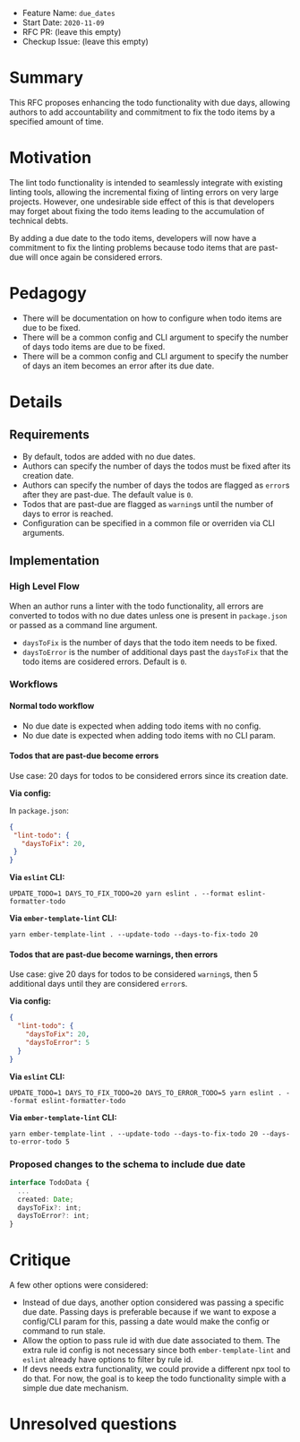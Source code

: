 - Feature Name: `due_dates`
- Start Date: `2020-11-09`
- RFC PR: (leave this empty)
- Checkup Issue: (leave this empty)

# Summary

[summary]: #summary

This RFC proposes enhancing the todo functionality with due days, allowing authors to add accountability and commitment to fix the todo items by a specified amount of time.

# Motivation

[motivation]: #motivation

The lint todo functionality is intended to seamlessly integrate with existing linting tools, allowing the incremental fixing of linting errors on very large projects. However, one undesirable side effect of this is that developers may forget about fixing the todo items leading to the accumulation of technical debts.

By adding a due date to the todo items, developers will now have a commitment to fix the linting problems because todo items that are past-due will once again be considered errors.

# Pedagogy

[pedagogy]: #pedagogy

- There will be documentation on how to configure when todo items are due to be fixed.
- There will be a common config and CLI argument to specify the number of days todo items are due to be fixed.
- There will be a common config and CLI argument to specify the number of days an item becomes an error after its due date.

# Details

[details]: #details

## Requirements

- By default, todos are added with no due dates.
- Authors can specify the number of days the todos must be fixed after its creation date.
- Authors can specify the number of days the todos are flagged as `error`s after they are past-due. The default value is `0`.
- Todos that are past-due are flagged as `warning`s until the number of days to error is reached.
- Configuration can be specified in a common file or overriden via CLI arguments.

## Implementation

### High Level Flow

When an author runs a linter with the todo functionality, all errors are converted to todos with no due dates unless one is present in `package.json` or passed as a command line argument.

- `daysToFix` is the number of days that the todo item needs to be fixed.
- `daysToError` is the number of additional days past the `daysToFix` that the todo items are cosidered errors. Default is `0`.

### Workflows

#### Normal todo workflow

- No due date is expected when adding todo items with no config.
- No due date is expected when adding todo items with no CLI param.

#### Todos that are past-due become errors

Use case: 20 days for todos to be considered errors since its creation date.

**Via config:**

In `package.json`:

 ```json
{
  "lint-todo": {
    "daysToFix": 20,
  }
}
```

**Via `eslint` CLI:**

```
UPDATE_TODO=1 DAYS_TO_FIX_TODO=20 yarn eslint . --format eslint-formatter-todo
```

**Via `ember-template-lint` CLI:**

```
yarn ember-template-lint . --update-todo --days-to-fix-todo 20
```

#### Todos that are past-due become warnings, then errors

Use case: give 20 days for todos to be considered `warning`s, then 5 additional days until they are considered `error`s.

**Via config:**

```json
{
  "lint-todo": {
    "daysToFix": 20,
    "daysToError": 5
  }
}
```

**Via `eslint` CLI:**

```
UPDATE_TODO=1 DAYS_TO_FIX_TODO=20 DAYS_TO_ERROR_TODO=5 yarn eslint . --format eslint-formatter-todo
```

**Via `ember-template-lint` CLI:**

```
yarn ember-template-lint . --update-todo --days-to-fix-todo 20 --days-to-error-todo 5
```

### Proposed changes to the schema to include due date

```ts
interface TodoData {
  ...
  created: Date;
  daysToFix?: int;
  daysToError?: int;
}
```

# Critique

[critique]: #critique

A few other options were considered:

- Instead of due days, another option considered was passing a specific due date. Passing days is preferable because if we want to expose a config/CLI param for this, passing a date would make the config or command to run stale.
- Allow the option to pass rule id with due date associated to them. The extra rule id config is not necessary since both `ember-template-lint` and `eslint` already have options to filter by rule id.
- If devs needs extra functionality, we could provide a different npx tool to do that. For now, the goal is to keep the todo functionality simple with a simple due date mechanism.

# Unresolved questions

[unresolved]: #unresolved-questions
